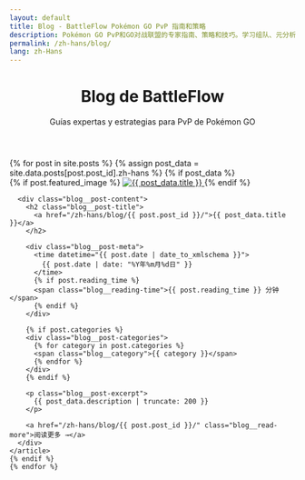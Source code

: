 ```yaml
---
layout: default
title: Blog - BattleFlow Pokémon GO PvP 指南和策略
description: Pokémon GO PvP和GO对战联盟的专家指南、策略和技巧。学习组队、元分析和获胜策略。
permalink: /zh-hans/blog/
lang: zh-Hans
---
```


<div class="blog container">
  <header class="blog__header">
    <h1>Blog de BattleFlow</h1>
    <p>Guías expertas y estrategias para PvP de Pokémon GO</p>
  </header>

  <div class="blog__posts">
    {% for post in site.posts %}
    {% assign post_data = site.data.posts[post.post_id].zh-hans %}
    {% if post_data %}
    <article class="blog__post-preview">
      {% if post.featured_image %}
      <a href="/zh-hans/blog/{{ post.post_id }}/" class="blog__post-image">
        <img src="{{ post.featured_image }}" alt="{{ post_data.title }}">
      </a>
      {% endif %}

      <div class="blog__post-content">
        <h2 class="blog__post-title">
          <a href="/zh-hans/blog/{{ post.post_id }}/">{{ post_data.title }}</a>
        </h2>

        <div class="blog__post-meta">
          <time datetime="{{ post.date | date_to_xmlschema }}">
            {{ post.date | date: "%Y年%m月%d日" }}
          </time>
          {% if post.reading_time %}
          <span class="blog__reading-time">{{ post.reading_time }} 分钟</span>
          {% endif %}
        </div>

        {% if post.categories %}
        <div class="blog__post-categories">
          {% for category in post.categories %}
          <span class="blog__category">{{ category }}</span>
          {% endfor %}
        </div>
        {% endif %}

        <p class="blog__post-excerpt">
          {{ post_data.description | truncate: 200 }}
        </p>

        <a href="/zh-hans/blog/{{ post.post_id }}/" class="blog__read-more">阅读更多 →</a>
      </div>
    </article>
    {% endif %}
    {% endfor %}
  </div>
</div>
